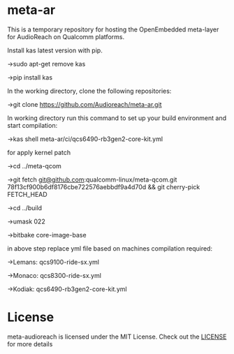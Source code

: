# meta-ar

This is a temporary repository for hosting the OpenEmbedded meta-layer for AudioReach on Qualcomm platforms.

Install kas latest version with pip.

->sudo apt-get remove kas

->pip install kas

In the working directory, clone the following repositories:

->git clone https://github.com/Audioreach/meta-ar.git

In working directory run this command to set up your build environment and start compilation:

->kas shell meta-ar/ci/qcs6490-rb3gen2-core-kit.yml

for apply kernel patch

->cd ../meta-qcom

->git fetch git@github.com:qualcomm-linux/meta-qcom.git 78f13cf900b6df8176cbe722576aebbdf9a4d70d && git cherry-pick FETCH_HEAD

->cd ../build

->umask 022

->bitbake core-image-base

in above step replace yml file based on machines compilation required:

->Lemans: qcs9100-ride-sx.yml

->Monaco: qcs8300-ride-sx.yml

->Kodiak: qcs6490-rb3gen2-core-kit.yml


# License
meta-audioreach is licensed under the MIT License. Check out the [LICENSE](LICENSE) for more details
